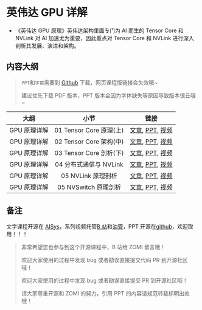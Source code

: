 <!--Copyright © 适用于[License](https://github.com/chenzomi12/AISystem)版权许可-->

# 英伟达 GPU 详解

- 《英伟达 GPU 原理》英伟达架构里面专门为 AI 而生的 Tensor Core 和 NVLink 对 AI 加速尤为重要，因此重点对 Tensor Core 和 NVLink 进行深入剖析其发展、演进和架构。

## 内容大纲

> `PPT`和`字幕`需要到 [Github](https://github.com/chenzomi12/AISystem) 下载，网页课程版链接会失效哦~
>
> 建议优先下载 PDF 版本，PPT 版本会因为字体缺失等原因导致版本很丑哦~

| 大纲 | 小节 | 链接|
|:--:|:--:|:--:|
| GPU 原理详解 | 01 Tensor Core 原理(上) | [文章](./01BasicTC.md), [PPT](./01BasicTC.pdf), [视频](https://www.bilibili.com/video/BV1aL411a71w/)|
| GPU 原理详解 | 02 Tensor Core 架构(中) | [文章](./02HistoryTC.md), [PPT](./02HistoryTC.pdf), [视频](https://www.bilibili.com/video/BV1pL41187FH/)|
| GPU 原理详解 | 03 Tensor Core 剖析(下) | [文章](./03DeepTC.md), [PPT](./03DeepTC.pdf), [视频](https://www.bilibili.com/video/BV1oh4y1J7B4/) |
| GPU 原理详解 | 04 分布式通信与 NVLink| [文章](./04BasicNvlink.md), [PPT](./04BasicNvlink.pdf), [视频](https://www.bilibili.com/video/BV1cV4y1r7Rz/)|
| GPU 原理详解 | 05 NVLink 原理剖析| [文章](./05DeepNvlink.md), [PPT](./05DeepNvlink.pdf), [视频](https://www.bilibili.com/video/BV1uP411X7Dr/) |
| GPU 原理详解 | 05 NVSwitch 原理剖析| [文章](./06DeepNvswitch.md), [PPT](./06DeepNvswitch.pdf), [视频](https://www.bilibili.com/video/BV1uM4y1n7qd/) |

## 备注

文字课程开源在 [AISys](https://chenzomi12.github.io/)，系列视频托管[B 站](https://space.bilibili.com/517221395)和[油管](https://www.youtube.com/@ZOMI666/videos)，PPT 开源在[github](https://github.com/chenzomi12/AISystem)，欢迎取用！！！

> 非常希望您也参与到这个开源课程中，B 站给 ZOMI 留言哦！
> 
> 欢迎大家使用的过程中发现 bug 或者勘误直接提交代码 PR 到开源社区哦！
>
> 欢迎大家使用的过程中发现 bug 或者勘误直接提交 PR 到开源社区哦！
>
> 请大家尊重开源和 ZOMI 的努力，引用 PPT 的内容请规范转载标明出处哦！
